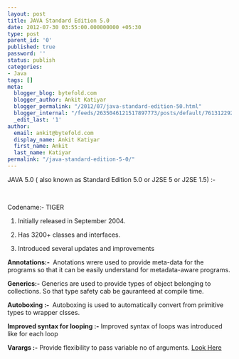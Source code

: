 ```yaml
---
layout: post
title: JAVA Standard Edition 5.0
date: 2012-07-30 03:55:00.000000000 +05:30
type: post
parent_id: '0'
published: true
password: ''
status: publish
categories:
- Java
tags: []
meta:
  blogger_blog: bytefold.com
  blogger_author: Ankit Katiyar
  blogger_permalink: "/2012/07/java-standard-edition-50.html"
  blogger_internal: "/feeds/2635046121517897773/posts/default/7613122927928252993"
  _edit_last: '1'
author:
  email: ankit@bytefold.com
  display_name: Ankit Katiyar
  first_name: Ankit
  last_name: Katiyar
permalink: "/java-standard-edition-5-0/"
---
```

 JAVA 5.0 ( also known as Standard Edition 5.0 or J2SE 5 or J2SE 1.5) :-

&nbsp;

Codename:- TIGER

1. Initially released in September 2004.

2. Has 3200+ classes and interfaces.

3. Introduced several updates and improvements

**Annotations:-&nbsp;** Anotations wrere used to provide meta-data for the programs so that it can be easily understand for metadata-aware programs.

**Generics:-** Generics are used to provide types of object belonging to collections. So that type safety cab be gauranteed at compile time.

**Autoboxing :-&nbsp;** Autoboxing is used to automatically convert from primitive types to wrapper clsses.

**Improved syntax for looping :-** Improved syntax of loops was introduced like for each loop

**Varargs :-** Provide flexibility to pass variable no of arguments. [Look Here](http://bytefold.com/varargs-in-java-passing-variable-no-of-arguments-in-java-program/)

